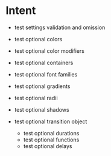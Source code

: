 # Intent

- test settings validation and omission

- test optional colors
- test optional color modifiers
- test optional containers
- test optional font families
- test optional gradients
- test optional radii
- test optional shadows
- test optional transition object
  - test optional durations
  - test optional functions
  - test optional delays
